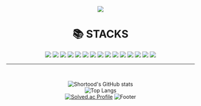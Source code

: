 <div align = center>
<img src="https://capsule-render.vercel.app/api?type=waving&color=7F7FD5&height=150&section=header&text=Hi!%20I'm%20Woobin!😄&fontSize=60"/>


<div align=center><h1>📚 STACKS</h1></div>

<img src="https://img.shields.io/badge/java-007396?style=for-the-badge&logo=java&logoColor=white"> 
<img src="https://img.shields.io/badge/c++-00599C?style=for-the-badge&logo=c%2B%2B&logoColor=white">
<img src="https://img.shields.io/badge/Spring-6DB33F?style=for-the-badge&logo=Spring&logoColor=white">
<img src="https://img.shields.io/badge/SpringBoot-6DB33F?style=for-the-badge&logo=SpringBoot&logoColor=white">
<img src="https://img.shields.io/badge/mysql-4479A1?style=for-the-badge&logo=mysql&logoColor=white">
<img src="https://img.shields.io/badge/github-181717?style=for-the-badge&logo=github&logoColor=white">
<img src="https://img.shields.io/badge/amazonaws-232F3E?style=for-the-badge&logo=amazonaws&logoColor=white">
<img src="https://img.shields.io/badge/docker-2496ED?style=for-the-badge&logo=docker&logoColor=white">
<img src="https://img.shields.io/badge/FCM-FFCA28?style=for-the-badge&logo=firebase&logoColor=white">
<img src="https://img.shields.io/badge/kibana-005571?style=for-the-badge&logo=kibana&logoColor=white">
<img src="https://img.shields.io/badge/logstash-005571?style=for-the-badge&logo=logstash&logoColor=white">
<img src="https://img.shields.io/badge/elasticsearch-005571?style=for-the-badge&logo=elasticsearch&logoColor=white">
<img src="https://img.shields.io/badge/jenkins-D24939?style=for-the-badge&logo=jenkins&logoColor=white">
<img src="https://img.shields.io/badge/nginx-009639?style=for-the-badge&logo=nginx&logoColor=white">
<img src="https://img.shields.io/badge/githubactions-2088FF?style=for-the-badge&logo=githubactions&logoColor=white">
<br><hr><br>

![Shortood's GitHub stats](https://github-readme-stats.vercel.app/api?username=Shortood&show_icons=true&theme=tokyonight)
<br>
![Top Langs](https://github-readme-stats.vercel.app/api/top-langs/?username=Shortood&layout=compact&theme=tokyonight)
<br>
[![Solved.ac Profile](http://mazassumnida.wtf/api/generate_badge?boj=woobin929)](https://solved.ac/woobin929)
![Footer](https://capsule-render.vercel.app/api?type=waving&color=7F7FD5&height=200&section=footer)
</div>
<!--
**Shortood/Shortood** is a ✨ _special_ ✨ repository because its `README.md` (this file) appears on your GitHub profile.

Here are some ideas to get you started:

- 🔭 I’m currently working on ...
- 🌱 I’m currently learning ...
- 👯 I’m looking to collaborate on ...
- 🤔 I’m looking for help with ...
- 💬 Ask me about ...
- 📫 How to reach me: ...
- 😄 Pronouns: ...
- ⚡ Fun fact: ...
-->
